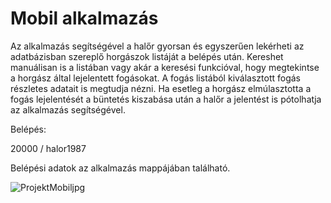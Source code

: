 # Mobil alkalmazás

Az alkalmazás segítségével a halőr gyorsan és egyszerűen lekérheti az adatbázisban szereplő horgászok listáját a belépés után.
Kereshet manuálisan is a listában vagy akár a keresési funkcióval, hogy megtekintse a horgász által lejelentett fogásokat.
A fogás listából kiválasztott fogás részletes adatait is megtudja nézni.
Ha esetleg a horgász elmúlasztotta a fogás lejelentését a büntetés kiszabása után a halőr a jelentést is pótolhatja az alkalmazás segítségével.

Belépés:

20000 / halor1987

Belépési adatok az alkalmazás mappájában található.

![ProjektMobiljpg](https://user-images.githubusercontent.com/77957099/161485288-0f8e3d22-faf6-4f01-9304-044d38d18149.jpg)
